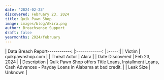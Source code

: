 ```yaml
---
date: '2024-02-23'
discovered: February 23, 2024
title: Quik Pawn Shop
image: images/blog/Akira.png
author: Breachsense Support
draft: false
yearmonths: 2024/february
---
```


| Data Breach Report------------:     |:-------------:    | :-----:|
| Victim      | quikpawnshop.com      | 
| Threat Actor      | Akira      | 
| Date Discovered      | Feb 23, 2024      | 
| Description      | Quik Pawn Shop offers Title Loans, Installment Loans, Cash Advances - Payday Loans in Alabama at bad credit.      | 
| Leak Size      | Unknown      | 

